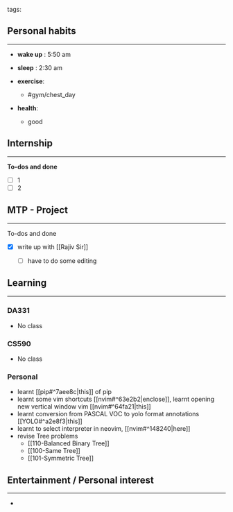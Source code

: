 tags: 
## Personal habits
--- 

- **wake up** : 5:50 am

- **sleep** : 2:30 am

-  **exercise**:
	- #gym/chest_day 

-  **health**: 
	- good



## Internship 
---
**To-dos and done**
- [ ] 1
- [ ] 2

## MTP - Project
--- 
To-dos and done
- [x] write up with [[Rajiv Sir]]
	- [ ] have to do some editing



## Learning
---
### DA331
- No class

### CS590
- No class

### Personal
- learnt [[pip#^7aee8c|this]] of pip
- learnt some vim shortcuts [[nvim#^63e2b2|enclose]], learnt opening new vertical window vim [[nvim#^64fa21|this]]
- learnt conversion from PASCAL VOC to yolo format annotations [[YOLO#^a2e8f3|this]]
- learnt to select interpreter in neovim, [[nvim#^148240|here]]
- revise Tree problems
	- [[110-Balanced Binary Tree]]
	- [[100-Same Tree]]
	- [[101-Symmetric Tree]]

## Entertainment / Personal interest
---
- 